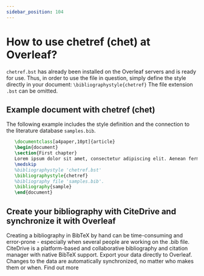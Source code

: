```yaml
---
sidebar_position: 104
---
```


# How to use chetref (chet) at Overleaf?
`chetref.bst` has already been installed on the Overleaf servers and is ready for use. Thus, in order to use the file in question, simply define the style directly in your document: `\bibliographystyle{chetref}` The file extension `.bst` can be omitted.

## Example document with chetref (chet)
The following example includes the style definition and the connection to the literature database `samples.bib`.
```tex
   \documentclass[a4paper,10pt]{article}
   \begin{document}
   \section{First chapter}
   Lorem ipsum dolor sit amet, consectetur adipiscing elit. Aenean fermentum justo massa, ut maximus mauris sodales et. Aenean vel elit a erat rhoncus pharetra.
   \medskip
   %bibliographystyle 'chetref.bst'
   \bibliographystyle{chetref}
   %bibliography file 'samples.bib'.
   \bibliography{sample}
   \end{document}
```

## Create your bibliography with CiteDrive and synchronize it with Overleaf
Creating a bibliography in BibTeX by hand can be time-consuming and error-prone - especially when several people are working on the .bib file. CiteDrive is a platform-based and collaborative bibliography and citation manager with native BibTeX support. Export your data directly to Overleaf. Changes to the data are automatically synchronized, no matter who makes them or when. Find out more